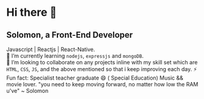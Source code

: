 # Hi there 👋
## Solomon, a Front-End Developer

Javascript | Reactjs | React-Native.  
🌱 I’m currently learning `nodejs`, `expressjs` and `mongoDB`.  
🤔 I’m looking to collaborate on any projects 
inline with my skill set which are `HTML`, `CSS`, `JS`,
and the above mentioned so that i keep improving each day.
⚡ Fun fact: Specialist teacher graduate 😄 ( Special Education) Music && movie lover.
"you need to keep moving forward, no matter how low the RAM u've" ~ Solomon

<!--
**thisis-Solomon/thisis-Solomon** is a ✨ _special_ ✨ repository because its `README.md` (this file) appears on your GitHub profile.

Here are some ideas to get you started:

- 🔭 I’m currently working on ...
- 🌱 I’m currently learning ...
- 👯 I’m looking to collaborate on ...
- 🤔 I’m looking for help with ...
- 💬 Ask me about ...
- 📫 How to reach me: ...
- 😄 Pronouns: ...
- ⚡ Fun fact: ...
-->
